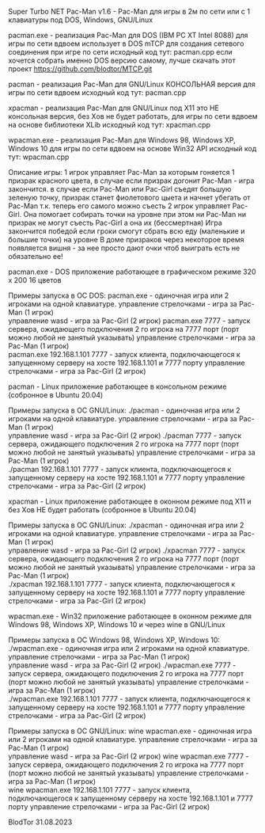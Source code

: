Super Turbo NET Pac-Man v1.6 - Pac-Man для игры в 2м по сети или с 1 клавиатуры под DOS, Windows, GNU/Linux

pacman.exe - реализация Pac-Man для DOS (IBM PC XT Intel 8088) для игры по сети вдвоем
использует в DOS mTCP для создания сетевого соединения при игре по сети
исходный код тут: pacman.cpp
если хочется собрать именно DOS версию самому, лучше скачать этот проект https://github.com/blodtor/MTCP.git

pacman - реализация Pac-Man для GNU/Linux КОНСОЛЬНАЯ версия для игры по сети вдвоем
исходный код тут: pacman.cpp

xpacman - реализация Pac-Man для GNU/Linux под X11 это НЕ консольная версия, без Xов не будет работать, для игры по сети вдвоем на основе библиотеки XLib
исходный код тут: xpacman.cpp

wpacman.exe - реализация Pac-Man для Windows 98, Windows XP, Windows 10 для игры по сети вдвоем на основе Win32 API
исходный код тут: wpacman.cpp

Описание игры:
1 игрок управляет Pac-Man за которым гоняется 1 призрак красного цвета, 
в случае если призрак догонит Pac-Man - игра закончится.
в случае если Pac-Man или Pac-Girl съедят большую зеленую точку, призрак станет 
фиолетового цыета и начнет убегать от Pac-Man т.к. теперь его самого можно съесть
2 игрок управляет Pac-Girl. Она помогает собирать точки на уровне при этом ни Pac-Man ни 
призрак не могут съесть Pac-Girl а она их (бессмертная) 
Игра закончится победой если гроки смогут сбрать всю еду (маленькие и большие точки) на уровне
В доме призраков через некоторое время появляется вишня - за нее просто дают очки 
чтоб выиграть есть не обязательно ее!


pacman.exe - DOS приложение работающее в графическом режиме 320 x 200 16 цветов

Примеры запуска в ОС DOS:
pacman.exe - одиночная игра или 2 игроками на одной клавиатуре.
	управление стрелочками - игра за Pac-Man (1 игрок)	
	управление wasd - игра за Pac-Girl (2 игрок) 
pacman.exe 7777 - запуск сервера, ожидающего подключения 2 го игрока на 7777 порт (порт можно любой не занятый указывать) 
	управление стрелочками - игра за Pac-Man (1 игрок)	
pacman.exe 192.168.1.101 7777 - запуск клиента, подключающегося к запущенному серверу на хосте  192.168.1.101 и 7777 порту
	управление стрелочками - игра за Pac-Girl (2 игрок)	


pacman - Linux приложение работающее в консольном режиме (собронное в Ubuntu 20.04)

Примеры запуска в ОС GNU/Linux:
./pacman - одиночная игра или 2 игроками на одной клавиатуре.
	управление стрелочками - игра за Pac-Man (1 игрок)	
	управление wasd - игра за Pac-Girl (2 игрок) 
./pacman 7777 - запуск сервера, ожидающего подключения 2 го игрока на 7777 порт (порт можно любой не занятый указывать) 
	управление стрелочками - игра за Pac-Man (1 игрок)	
./pacman 192.168.1.101 7777 - запуск клиента, подключающегося к запущенному серверу на хосте  192.168.1.101 и 7777 порту
	управление стрелочками - игра за Pac-Girl (2 игрок)	

xpacman - Linux приложение работающее в оконном режиме под X11 и без Xов НЕ будет работать (собронное в Ubuntu 20.04)

Примеры запуска в ОС GNU/Linux:
./xpacman - одиночная игра или 2 игроками на одной клавиатуре.
	управление стрелочками - игра за Pac-Man (1 игрок)	
	управление wasd - игра за Pac-Girl (2 игрок) 
./xpacman 7777 - запуск сервера, ожидающего подключения 2 го игрока на 7777 порт (порт можно любой не занятый указывать) 
	управление стрелочками - игра за Pac-Man (1 игрок)	
./xpacman 192.168.1.101 7777 - запуск клиента, подключающегося к запущенному серверу на хосте  192.168.1.101 и 7777 порту
	управление стрелочками - игра за Pac-Girl (2 игрок)	

wpacman.exe - Win32 приложение работающее в оконном режиме для Windows 98, Windows XP, Windows 10 и через wine в GNU/Linux

Примеры запуска в ОС Windows 98, Windows XP, Windows 10:
./wpacman.exe - одиночная игра или 2 игроками на одной клавиатуре.
	управление стрелочками - игра за Pac-Man (1 игрок)	
	управление wasd - игра за Pac-Girl (2 игрок) 
./wpacman.exe 7777 - запуск сервера, ожидающего подключения 2 го игрока на 7777 порт (порт можно любой не занятый указывать) 
	управление стрелочками - игра за Pac-Man (1 игрок)	
./wpacman.exe 192.168.1.101 7777 - запуск клиента, подключающегося к запущенному серверу на хосте  192.168.1.101 и 7777 порту
	управление стрелочками - игра за Pac-Girl (2 игрок)	

Примеры запуска в ОС GNU/Linux:
wine wpacman.exe - одиночная игра или 2 игроками на одной клавиатуре.
	управление стрелочками - игра за Pac-Man (1 игрок)	
	управление wasd - игра за Pac-Girl (2 игрок) 
wine wpacman.exe 7777 - запуск сервера, ожидающего подключения 2 го игрока на 7777 порт (порт можно любой не занятый указывать) 
	управление стрелочками - игра за Pac-Man (1 игрок)	
wine wpacman.exe 192.168.1.101 7777 - запуск клиента, подключающегося к запущенному серверу на хосте  192.168.1.101 и 7777 порту
	управление стрелочками - игра за Pac-Girl (2 игрок)	


BlodTor 31.08.2023
